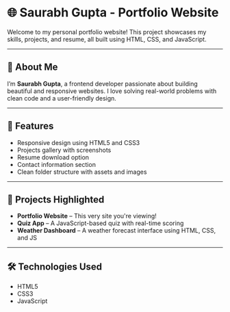 # 🌐 Saurabh Gupta - Portfolio Website

Welcome to my personal portfolio website! This project showcases my skills, projects, and resume, all built using HTML, CSS, and JavaScript.

---

## 📌 About Me

I’m **Saurabh Gupta**, a frontend developer passionate about building beautiful and responsive websites. I love solving real-world problems with clean code and a user-friendly design.

---

## 🚀 Features

- Responsive design using HTML5 and CSS3
- Projects gallery with screenshots
- Resume download option
- Contact information section
- Clean folder structure with assets and images

---

## 💼 Projects Highlighted

- **Portfolio Website** – This very site you're viewing!
- **Quiz App** – A JavaScript-based quiz with real-time scoring
- **Weather Dashboard** – A weather forecast interface using HTML, CSS, and JS

---

## 🛠️ Technologies Used

- HTML5
- CSS3
- JavaScript




